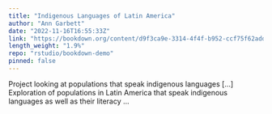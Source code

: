```yaml
---
title: "Indigenous Languages of Latin America"
author: "Ann Garbett"
date: "2022-11-16T16:55:33Z"
link: "https://bookdown.org/content/d9f3ca9e-3314-4f4f-b952-ccf75f62addb/"
length_weight: "1.9%"
repo: "rstudio/bookdown-demo"
pinned: false
---
```


Project looking at populations that speak indigenous languages [...] Exploration of populations in Latin America that speak indigenous languages as well as their literacy ...

